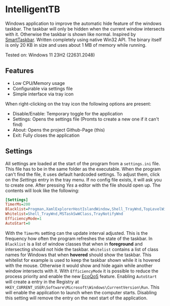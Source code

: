 # IntelligentTB

Windows application to improve the automatic hide feature of the windows taskbar.
The taskbar will only be hidden when the current window intersects with it.
Otherwise the taskbar is shown like normal.
Inspired by [SmartTaskbar](https://github.com/ChanpleCai/SmartTaskbar). Written
completely using native Win32 API. The binary itself is only 20 KB in size and uses
about 1 MB of memory while running.

Tested on: Windows 11 23H2 (22631.2048)

## Features

- Low CPU/Memory usage
- Configurable via settings file
- Simple interface via tray icon

When right-clicking on the tray icon the following options are present:

- Disable/Enable: Temporary toggle for the application
- Settings: Opens the settings file (Promts to create a new one if it can't find)
- About: Opens the project Github-Page (this)
- Exit: Fully closes the application

## Settings

All settings are loaded at the start of the program from a `settings.ini` file.
This file has to be in the same folder as the executable. When the program
can't find the file, it uses default hardcoded settings. To adjust them,
click on the *Settings* entry in the tray menu. If no config file exists,
it will ask you to create one. After pressing *Yes* a editor with the file
should open up. The contents will look like the following:

```ini
[Settings]
TimerMs=200
Blacklist=Progman,XamlExplorerHostIslandWindow,Shell_TrayWnd,TopLevelWindowForOverflowXamlIsland,Windows.UI.Core.CoreWindow,WindowsDashboard,WorkerW
Whitelist=Shell_TrayWnd,MSTaskSwWClass,TrayNotifyWnd
EfficiencyMode=1
AutoStart=0
```

With the `TimerMs` setting can the update interval adjusted. This is the
frequency how often the program refreshes the state of the taskbar.
In `Blacklist` is a list of window classes that when in **foreground** and
intersecting should not hide the taskbar. `Whitelist` contains a list of 
class names for Windows that when **hovered** should show the taskbar. 
This whitelist for example is used to keep the taskbar shown while it is 
hovered with the mouse. Otherwise it would show and hide again while another
window intersects with it. With `EfficiencyMode` it is possible to
reduce the process priority and enable the new [EcoQoS](https://devblogs.microsoft.com/performance-diagnostics/introducing-ecoqos/)
feature. Enabling `AutoStart` will create a entry in the Registry
at `HKEY_CURRENT_USER\Software\Microsoft\Windows\CurrentVersion\Run`.
This will enable the appilcation to launch when the computer starts.
Disabling this setting will remove the entry on the next start of
the application.